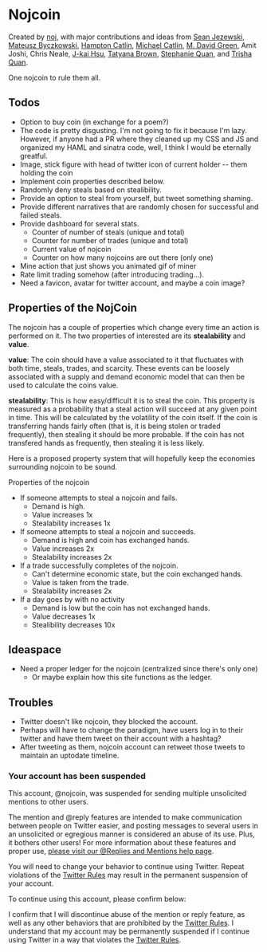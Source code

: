 Nojcoin
=======

Created by [noj](http://www.noj.cc), with major contributions and
ideas from [Sean Jezewski](https://twitter.com/sjezewski), [Mateusz
Byczkowski](https://twitter.com/matahwoosh), [Hampton
Catlin](http://www.hamptoncatlin.com/), [Michael
Catlin](http://www.mjlcatlin.com/), [M. David Green](http://www.mdavidgreen.com/), Amit Joshi, Chris Neale, [J-kai Hsu](https://twitter.com/jkaih), [Tatyana Brown](http://www.tatyanabrown.com/),
[Stephanie Quan](https://twitter.com/skinnybones), and [Trisha
Quan](https://twitter.com/Trisha).

One nojcoin to rule them all.

## Todos
* Option to buy coin (in exchange for a poem?)
* The code is pretty disgusting.  I'm not going to fix it because I'm lazy.
	However, if anyone had a PR where they cleaned up my CSS and JS and organized
	my HAML and sinatra code, well, I think I would be eternally greatful.
* Image, stick figure with head of twitter icon of current holder -- them holding the coin
* Implement coin properties described below.
* Randomly deny steals based on stealibility.
* Provide an option to steal from yourself, but tweet something shaming.
* Provide different narratives that are randomly chosen for successful and failed steals.
* Provide dashboard for several stats.
	* Counter of number of steals (unique and total)
	* Counter for number of trades (unique and total)
	* Current value of nojcoin
	* Counter on how many nojcoins are out there (only one)
* Mine action that just shows you animated gif of miner
* Rate limit trading somehow (after introducing trading...).
* Need a favicon, avatar for twitter account, and maybe a coin image?

## Properties of the NojCoin

The nojcoin has a couple of properties which change every time an action is performed on it.  The two properties of interested are its **stealability** and **value**.

**value**:  The coin should have a value associated to it that fluctuates with both time, steals, trades, and scarcity. These events can be loosely associated with a supply and demand economic model that can then be used to calculate the coins value.

**stealability**:  This is how easy/difficult it is to steal the coin.  This property is measured as a probability that a steal action will succeed at any given point in time.  This will be calculated by the volatility of the coin itself.  If the coin is transferring hands fairly often (that is, it is being stolen or traded frequently), then stealing it should be more probable.  If the coin has not transfered hands as frequently, then stealing it is less likely.

Here is a proposed property system that will hopefully keep the economies surrounding nojcoin to be sound.

Properties of the nojcoin

* If someone attempts to steal a nojcoin and fails.
	* Demand is high.
	* Value increases 1x
	* Stealability increases 1x 
* If someone attempts to steal a nojcoin and succeeds.
	* Demand is high and coin has exchanged hands.
	* Value increases 2x
	* Stealability increases 2x
* If a trade successfully completes of the nojcoin.
	* Can't determine economic state, but the coin exchanged hands.
	* Value is taken from the trade.
	* Stealability increases 2x
* If a day goes by with no activity
	* Demand is low but the coin has not exchanged hands.
	* Value decreases 1x
	* Stealibility decreases 10x


## Ideaspace
* Need a proper ledger for the nojcoin (centralized since there's only one)
	* Or maybe explain how this site functions as the ledger.

## Troubles
* Twitter doesn't like nojcoin, they blocked the account.
* Perhaps will have to change the paradigm, have users log in to their twitter and have them tweet on their account with a hashtag?
* After tweeting as them, nojcoin account can retweet those tweets to maintain an uptodate timeline.

### Your account has been suspended
This account, @nojcoin, was suspended for sending multiple unsolicited mentions to other users.

The mention and @reply features are intended to make communication between people on Twitter easier, and posting messages to several users in an unsolicited or egregious manner is considered an abuse of its use. Plus, it bothers other users! For more information about these features and proper use, [please visit our @Replies and Mentions help page](https://support.twitter.com/articles/14023).

You will need to change your behavior to continue using Twitter. Repeat violations of the [Twitter Rules](https://twitter.com/rules) may result in the permanent suspension of your account.

To continue using this account, please confirm below:

I confirm that I will discontinue abuse of the mention or reply feature, as well as any other behaviors that are prohibited by the [Twitter Rules](https://twitter.com/rules).
I understand that my account may be permanently suspended if I continue using Twitter in a way that violates the [Twitter Rules](https://twitter.com/rules).

